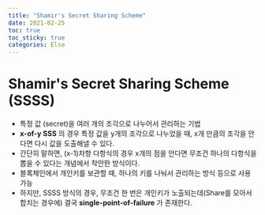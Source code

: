 ```yaml
---
title: "Shamir's Secret Sharing Scheme"
date: 2021-02-25
toc: true
toc_sticky: true
categories: Else
---
```


# Shamir's Secret Sharing Scheme (SSSS)
- 특정 값 (secret)을 여러 개의 조각으로 나누어서 관리하는 기법
- __x-of-y SSS__ 의 경우 특정 값을 y개의 조각으로 나누었을 때, x개 만큼의 조각을 안다면 다시 값을 도출해낼 수 있다.
- 간단히 말하면, (x-1)차항 다항식의 경우 x개의 점을 안다면 무조건 하나의 다항식을 뽑을 수 있다는 개념에서 착안한 방식이다.
- 블록체인에서 개인키를 보관할 때, 하나의 키를 나눠서 관리하는 방식 등으로 사용 가능
- 하지만, SSSS 방식의 경우, 무조건 한 번은 개인키가 노출되는데(Share를 모아서 합치는 경우에) 결국 __single-point-of-failure__ 가 존재한다.
